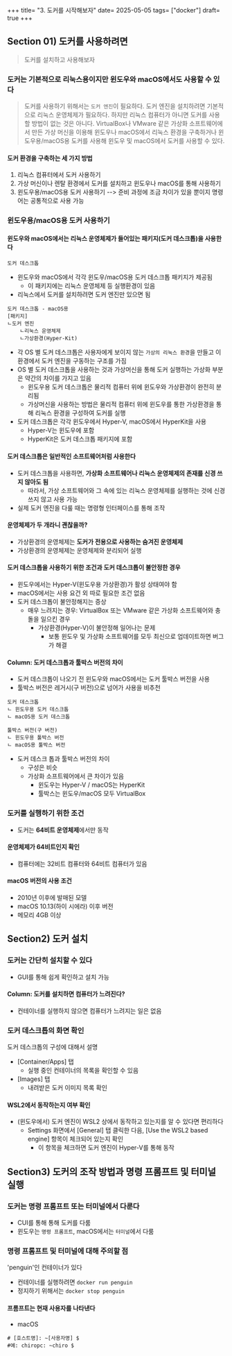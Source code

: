 +++ 
title= "3. 도커를 시작해보자" 
date= 2025-05-05
tags= ["docker"] 
draft= true 
+++

## Section 01) 도커를 사용하려면

> 도커를 설치하고 사용해보자

### 도커는 기본적으로 리눅스용이지만 윈도우와 macOS에서도 사용할 수 있다

> 도커를 사용하기 위해서는 `도커 엔진`이 필요하다. 도커 엔진을 설치하려면 기본적으로 리눅스 운영체제가 필요하다. 하지만 리눅스 컴퓨터가 아니면 도커를 사용할 방법이 없는 것은 아니다. VirtualBox나 VMware 같은 가상화 소프트웨어에서 만든 가상 머신을 이용해 윈도우나 macOS에서 리눅스 환경을 구축하거나 윈도우용/macOS용 도커를 사용해 윈도우 및 macOS에서 도커를 사용할 수 있다.

#### 도커 환경을 구축하는 세 가지 방법

1. 리눅스 컴퓨터에서 도커 사용하기
2. 가상 머신이나 렌탈 환경에서 도커를 설치하고 윈도우나 macOS를 통해 사용하기
3. 윈도우용/macOS용 도커 사용하기
   --> 준비 과정에 조금 차이가 있을 뿐이지 명령어는 공통적으로 사용 가능

### 윈도우용/macOS용 도커 사용하기

#### 윈도우와 macOS에서는 리눅스 운영체제가 들어있는 패키지(도커 데스크톱)을 사용한다

`도커 데스크톱`

- 윈도우와 macOS에서 각각 윈도우/macOS용 도커 데스크톱 패키지가 제공됨
  - 이 패키지에는 리눅스 운영체제 등 실행환경이 있음
- 리눅스에서 도커를 설치하려면 도커 엔진만 있으면 됨

```
도커 데스크톱 - macOS용
[패키지]
ㄴ도커 엔진
	ㄴ리눅스 운영체제
	ㄴ가상환경(Hyper-Kit)
```

- 각 OS 별 도커 데스크톱은 사용자에게 보이지 않는 `가상의 리눅스 환경`을 만들고 이 환경에서 도커 엔진을 구동하는 구조를 가짐
- OS 별 도커 데스크톱을 사용하는 것과 가상머신을 통해 도커 실행하는 가상화 부분은 약간의 차이를 가지고 있음
  - 윈도우용 도커 데스크톱은 물리적 컴퓨터 위에 윈도우와 가상환경이 완전히 분리됨
  - 가상머신을 사용하는 방법은 물리적 컴퓨터 위에 윈도우를 통한 가상환경을 통해 리눅스 환경을 구성하여 도커를 실행
- 도커 데스크톱은 각각 윈도우에서 Hyper-V, macOS에서 HyperKit을 사용
  - Hyper-V는 윈도우에 포함
  - HyperKit은 도커 데스크톱 패키지에 포함

#### 도커 데스크톱은 일반적인 소프트웨어처럼 사용한다

- 도커 데스크톱을 사용하면, **가상화 소프트웨어나 리눅스 운영체제의 존재를 신경 쓰지 않아도 됨**
  - 따라서, 가상 소프트웨어와 그 속에 있는 리눅스 운영체제를 실행하는 것에 신경쓰지 않고 사용 가능
- 실제 도커 엔진을 다룰 때는 명령형 인터페이스를 통해 조작

#### 운영체제가 두 개라니 괜찮을까?

- 가상환경의 운영체제는 **도커가 전용으로 사용하는 숨겨진 운영체제**
- 가상환경의 운영체제는 운영체제와 분리되어 실행

#### 도커 데스크톱을 사용하기 위한 조건과 도커 데스크톱이 불안정한 경우

- 윈도우에서는 Hyper-V(윈도우용 가상환경)가 활성 상태여야 함
- macOS에서는 사용 요건 외 따로 필요한 조건 없음
- 도커 데스크톱이 불안정해지는 증상
  - 매우 느려지는 경우: VirtualBox 또는 VMware 같은 가상화 소프트웨어와 충돌을 일으킨 경우
    - 가상환경(Hyper-V)이 불안정해 일어나는 문제
      - 보통 윈도우 및 가상화 소프트웨어를 모두 최신으로 업데이트하면 버그가 해결

#### Column: 도커 데스크톱과 툴박스 버전의 차이

- 도커 데스크톱이 나오기 전 윈도우와 macOS에서는 도커 툴박스 버전을 사용
- 툴박스 버전은 레거시(구 버전)으로 넘어가 사용을 비추천

```
도커 데스크톱
ㄴ 윈도우용 도커 데스크톱
ㄴ macOS용 도커 데스크톱

툴박스 버전(구 버전)
ㄴ 윈도우용 툴박스 버전
ㄴ macOS용 툴박스 버전
```

- 도커 데스크 톱과 툴박스 버전의 차이
  - 구성은 비슷
  - 가상화 소프트웨어에서 큰 차이가 있음
    - 윈도우는 Hyper-V / macOS는 HyperKit
    - 툴박스는 윈도우/macOS 모두 VirtualBox

### 도커를 실행하기 위한 조건

- 도커는 **64비트 운영체제**에서만 동작

#### 운영체제가 64비트인지 확인

- 컴퓨터에는 32비트 컴퓨터와 64비트 컴퓨터가 있음

#### macOS 버전의 사용 조건

- 2010년 이후에 발매된 모델
- macOS 10.13(하이 시에라) 이후 버전
- 메모리 4GB 이상

## Section2) 도커 설치

### 도커는 간단히 설치할 수 있다

- GUI를 통해 쉽게 확인하고 설치 가능

#### Column: 도커를 설치하면 컴퓨터가 느려진다?

- 컨테이너를 실행하지 않으면 컴퓨터가 느려지는 일은 없음

### 도커 데스크톱의 화면 확인

도커 데스크톱의 구성에 대해서 설명

- [Container/Apps] 탭
  - 실행 중인 컨테이너의 목록을 확인할 수 있음
- [Images] 탭
  - 내려받은 도커 이미지 목록 확인

#### WSL2에서 동작하는지 여부 확인

- (윈도우에서) 도커 엔진이 WSL2 상에서 동작하고 있는지를 알 수 있다면 편리하다
  - Settings 화면에서 [General] 탭 클릭한 다음, [Use the WSL2 based engine] 항목이 체크되어 있는지 확인
    - 이 항목을 체크하면 도커 엔진이 Hyper-V를 통해 동작

## Section3) 도커의 조작 방법과 명령 프롬프트 및 터미널 실행

### 도커는 명령 프롬프트 또는 터미널에서 다룬다

- CUI를 통해 통해 도커를 다룸
- 윈도우는 `명령 프롬프트`, macOS에서는 `터미널`에서 다룸

### 명령 프롬프트 및 터미널에 대해 주의할 점

'penguin'인 컨테이너가 있다

- 컨테이너를 실행하려면 `docker run penguin`
- 정지하기 위해서는 `docker stop penguin`

#### 프롬프트는 현재 사용자를 나타낸다

- macOS

```
# [호스트명]: ~[사용자명] $
#예: chiropc: ~chiro $
```
